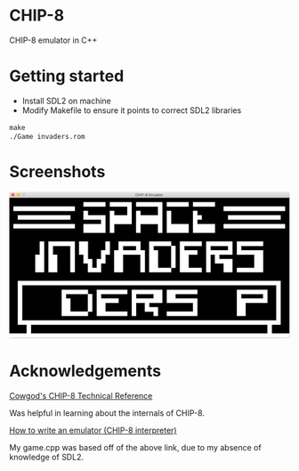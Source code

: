 # CHIP-8

CHIP-8 emulator in C++

# Getting started

* Install SDL2 on machine
* Modify Makefile to ensure it points to correct SDL2 libraries

```
make
./Game invaders.rom
```

# Screenshots

<img src="./Screenshots/invaders.png">

# Acknowledgements

[Cowgod's CHIP-8 Technical Reference](http://devernay.free.fr/hacks/chip8/C8TECH10.HTM)

Was helpful in learning about the internals of CHIP-8.


[How to write an emulator (CHIP-8 interpreter)](http://www.multigesture.net/articles/how-to-write-an-emulator-chip-8-interpreter/)

My game.cpp was based off of the above link, due to my absence of knowledge of SDL2.